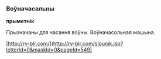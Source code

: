 ### Воўначасальны
**прыметнік**

Прызначаны для часання воўны. Воўначасольная машына.

<a rel="author">[http://rv-blr.com/](http://rv-blr.com/slounik.jsp?letterId=0&maskId=0&pageId=549)</a>
